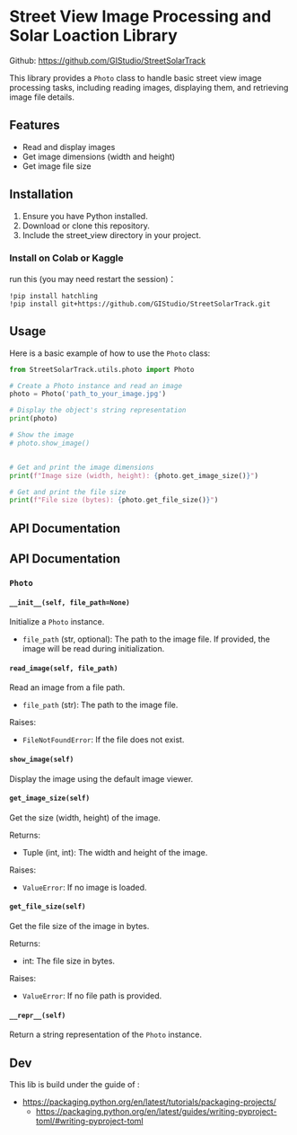 # Street View Image Processing and Solar Loaction Library
Github: https://github.com/GIStudio/StreetSolarTrack 

This library provides a `Photo` class to handle basic street view image processing tasks, including reading images, displaying them, and retrieving image file details.

## Features

- Read and display images
- Get image dimensions (width and height)
- Get image file size

## Installation

1. Ensure you have Python installed.
2. Download or clone this repository.
3. Include the street_view directory in your project.

### Install on Colab or Kaggle
run this (you may need restart the session)：
```
!pip install hatchling
!pip install git+https://github.com/GIStudio/StreetSolarTrack.git
```

## Usage
Here is a basic example of how to use the `Photo` class:
```python
from StreetSolarTrack.utils.photo import Photo

# Create a Photo instance and read an image
photo = Photo('path_to_your_image.jpg')

# Display the object's string representation
print(photo)

# Show the image
# photo.show_image()


# Get and print the image dimensions
print(f"Image size (width, height): {photo.get_image_size()}")

# Get and print the file size
print(f"File size (bytes): {photo.get_file_size()}")

```
## API Documentation

## API Documentation

### `Photo`

#### `__init__(self, file_path=None)`

Initialize a `Photo` instance.

- `file_path` (str, optional): The path to the image file. If provided, the image will be read during initialization.

#### `read_image(self, file_path)`

Read an image from a file path.

- `file_path` (str): The path to the image file.

Raises:
- `FileNotFoundError`: If the file does not exist.

#### `show_image(self)`

Display the image using the default image viewer.

#### `get_image_size(self)`

Get the size (width, height) of the image.

Returns:
- Tuple (int, int): The width and height of the image.

Raises:
- `ValueError`: If no image is loaded.

#### `get_file_size(self)`

Get the file size of the image in bytes.

Returns:
- int: The file size in bytes.

Raises:
- `ValueError`: If no file path is provided.

#### `__repr__(self)`

Return a string representation of the `Photo` instance.


## Dev
This lib is build under the guide of :
- https://packaging.python.org/en/latest/tutorials/packaging-projects/
  - https://packaging.python.org/en/latest/guides/writing-pyproject-toml/#writing-pyproject-toml

